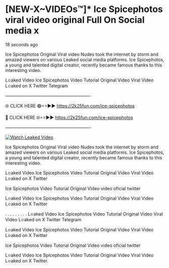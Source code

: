 # [NEW-X~VIDEOs™]* Ice Spicephotos viral video original Full On Social media x

18 seconds ago

Ice Spicephotos Original Viral video Nudes took the internet by storm and amazed viewers on various Leaked social media platforms. Ice Spicephotos, a young and talented digital creator, recently became famous thanks to this interesting video.

L𝚎aked Video Ice Spicephotos Video Tutorial Original Video Viral Video L𝚎aked on X Twitter Telegram

———————————————————-

🌐 CLICK HERE 🟢==►► https://2k25fun.com/ice-spicephotos

🔴 CLICK HERE 🌐==►► https://2k25fun.com/ice-spicephotos

———————————————————-

[![Watch Leaked Video](https://miro.medium.com/v2/resize:fit:828/format:webp/1*cilzJN44JGOrTw9NJCrNHA.gif "Watch Leaked Video")](https://2k25fun.com/ice-spicephotos)

Ice Spicephotos Original Viral video Nudes took the internet by storm and amazed viewers on various Leaked social media platforms. Ice Spicephotos, a young and talented digital creator, recently became famous thanks to this interesting video.

L𝚎aked Video Ice Spicephotos Video Tutorial Original Video Viral Video L𝚎aked on X Twitter

Ice Spicephotos Video Tutorial Original Video video oficial twitter

L𝚎aked Video Ice Spicephotos Video Tutorial Original Video Viral Video L𝚎aked on X Twitter

. . . . . . . . . L𝚎aked Video Ice Spicephotos Video Tutorial Original Video Viral Video L𝚎aked on X Twitter Telegram

L𝚎aked Video Ice Spicephotos Video Tutorial Original Video Viral Video L𝚎aked on X Twitter

Ice Spicephotos Video Tutorial Original Video video oficial twitter

L𝚎aked Video Ice Spicephotos Video Tutorial Original Video Viral Video L𝚎aked on X Twitter.
